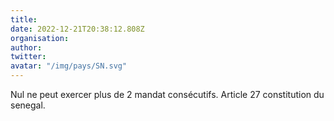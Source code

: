 ```yaml
---
title: 
date: 2022-12-21T20:38:12.808Z
organisation: 
author: 
twitter: 
avatar: "/img/pays/SN.svg"
---
```


Nul ne peut exercer plus de 2 mandat consécutifs. Article 27 constitution du senegal. 